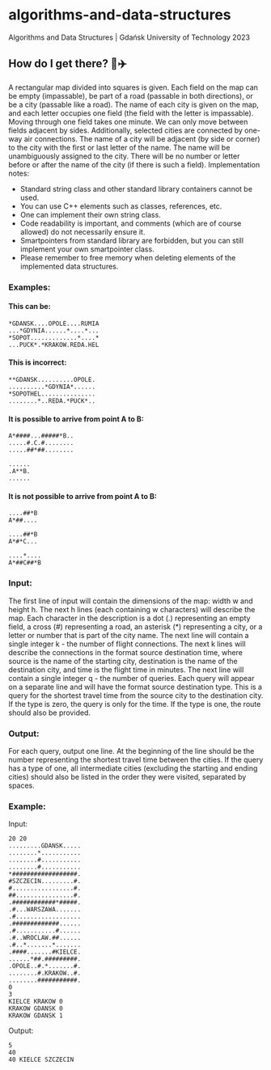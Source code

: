 # algorithms-and-data-structures
Algorithms and Data Structures | Gdańsk University of Technology 2023

## How do I get there? 🚗✈️

A rectangular map divided into squares is given. Each field on the map can be empty (impassable), be part of a road (passable in both directions), or be a city (passable like a road). The name of each city is given on the map, and each letter occupies one field (the field with the letter is impassable). Moving through one field takes one minute. We can only move between fields adjacent by sides. Additionally, selected cities are connected by one-way air connections. The name of a city will be adjacent (by side or corner) to the city with the first or last letter of the name.
The name will be unambiguously assigned to the city. There will be no number or letter before or after the name of the city (if there is such a field).
Implementation notes:
- Standard string class and other standard library containers cannot be used.
- You can use C++ elements such as classes, references, etc.
- One can implement their own string class.
- Code readability is important, and comments (which are of course allowed) do not necessarily ensure it.
- Smartpointers from standard library are forbidden, but you can still implement your own smartpointer class.
- Please remember to free memory when deleting elements of the implemented data structures.

### Examples:

#### This can be:
```
*GDANSK....OPOLE....RUMIA
...*GDYNIA......*....*...
*SOPOT.............*....*
...PUCK*.*KRAKOW.REDA.HEL
```

#### This is incorrect:
```
**GDANSK..........OPOLE.
..........*GDYNIA*......
*SOPOTHEL...............
........*..REDA.*PUCK*..
```

#### It is possible to arrive from point A to B:
```..................
A*####...#####*B..
.....#.C.#........
.....##*##........
```
```
......
.A**B.
......
```

#### It is not possible to arrive from point A to B:
```
....##*B
A*##....
```
```
....##*B
A*#*C...
```
```
....*....
A*##C##*B
```

### Input:
The first line of input will contain the dimensions of the map: width w and height h. The next h lines (each containing w characters) will describe the map. Each character in the description is a dot (.) representing an empty field, a cross (#) representing a road, an asterisk (*) representing a city, or a letter or number that is part of the city name.
The next line will contain a single integer k - the number of flight connections. The next k lines will describe the connections in the format source destination time, where source is the name of the starting city, destination is the name of the destination city, and time is the flight time in minutes. The next line will contain a single integer q - the number of queries. Each query will appear on a separate line and will have the format source destination type. This is a query for the shortest travel time from the source city to the destination city. If the type is zero, the query is only for the time. If the type is one, the route should also be provided.

### Output:
For each query, output one line. At the beginning of the line should be the number representing the shortest travel time between the cities. If the query has a type of one, all intermediate cities (excluding the starting and ending cities) should also be listed in the order they were visited, separated by spaces.

### Example:
Input:
```
20 20
.........GDANSK.....
........*...........
........#...........
........#...........
*##################.
#SZCZECIN.........#.
#.................#.
##................#.
.############*#####.
.#...WARSZAWA.......
.#..................
.#############......
.#...........#......
.#..WROCLAW.##......
.#..*.......*.......
.####.......#KIELCE.
......*##.#########.
.OPOLE..#.*.......#.
........#.KRAKOW..#.
........###########.
0
3
KIELCE KRAKOW 0
KRAKOW GDANSK 0
KRAKOW GDANSK 1
```
Output:
```
5
40
40 KIELCE SZCZECIN
```
